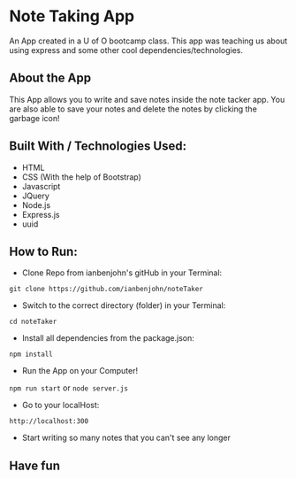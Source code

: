 # Note Taking App
 An App created in a U of O bootcamp class. This app was teaching us about using express and some other cool dependencies/technologies.

 ## About the App
 This App allows you to write and save notes inside the note tacker app. You are also able to save your notes and delete the notes by clicking the garbage icon!

 ## Built With / Technologies Used:
* HTML
* CSS (With the help of Bootstrap)
* Javascript
* JQuery
* Node.js
* Express.js
* uuid

## How to Run:
* Clone Repo from ianbenjohn's gitHub in your Terminal:

`git clone https://github.com/ianbenjohn/noteTaker`

* Switch to the correct directory (folder) in your Terminal:

`cd noteTaker`

* Install all dependencies from the package.json:

`npm install` 

* Run the App on your Computer!

`npm run start` or  `node server.js`

* Go to your localHost:

`http://localhost:300`

* Start writing so many notes that you can't see any longer

## Have fun